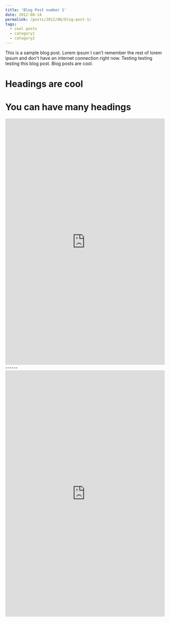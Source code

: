 ```yaml
---
title: 'Blog Post number 1'
date: 2012-08-14
permalink: /posts/2012/08/blog-post-1/
tags:
  - cool posts
  - category1
  - category2
---
```


This is a sample blog post. Lorem ipsum I can't remember the rest of lorem ipsum and don't have an internet connection right now. Testing testing testing this blog post. Blog posts are cool.

Headings are cool
======

You can have many headings
======

<iframe title="Sexual Crimes" aria-label="Map" id="datawrapper-chart-zF224" src="https://datawrapper.dwcdn.net/zF224/1/" scrolling="no" frameborder="0" style="width: 0; min-width: 100% !important; border: none;" height="777"></iframe><script type="text/javascript">!function(){"use strict";window.addEventListener("message",(function(a){if(void 0!==a.data["datawrapper-height"])for(var e in a.data["datawrapper-height"]){var t=document.getElementById("datawrapper-chart-"+e)||document.querySelector("iframe[src*='"+e+"']");t&&(t.style.height=a.data["datawrapper-height"][e]+"px")}}))}();
</script>
------
<iframe title="Sexual Crimes" aria-label="Map" id="datawrapper-chart-zF224" src="https://datawrapper.dwcdn.net/zF224/1/" scrolling="no" frameborder="0" style="width: 0; min-width: 100% !important; border: none;" height="777"></iframe><script type="text/javascript">!function(){"use strict";window.addEventListener("message",(function(a){if(void 0!==a.data["datawrapper-height"])for(var e in a.data["datawrapper-height"]){var t=document.getElementById("datawrapper-chart-"+e)||document.querySelector("iframe[src*='"+e+"']");t&&(t.style.height=a.data["datawrapper-height"][e]+"px")}}))}();
</script>
